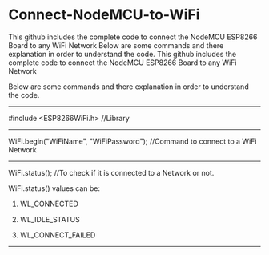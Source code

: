 # Connect-NodeMCU-to-WiFi 
This github includes the complete code to connect the NodeMCU ESP8266 Board to any WiFi Network
Below are some commands and there explanation in order to understand the code.
This github includes the complete code to connect the NodeMCU ESP8266 Board to any WiFi Network

Below are some commands and there explanation in order to understand the code.

_______________________________________________________________________________

#include <ESP8266WiFi.h>      //Library
_______________________________________________________________________________

WiFi.begin("WiFiName", "WiFiPassword");     //Command to connect to a WiFi Network
_______________________________________________________________________________

WiFi.status();      //To check if it is connected to a Network or not.

WiFi.status() values can be: 

1) WL_CONNECTED	

2) WL_IDLE_STATUS

3) WL_CONNECT_FAILED		
____________________
